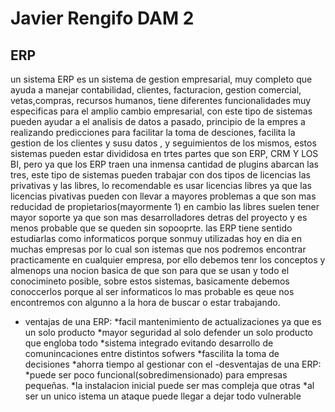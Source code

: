 # Javier Rengifo DAM 2
## ERP
un sistema ERP es un sistema de gestion empresarial, muy completo que ayuda a manejar contabilidad, clientes, facturacion, gestion comercial, vetas,compras,
recursos humanos, tiene diferentes funcionalidades muy especificas para el amplio cambio empresarial, con este tipo de sistemas pueden ayudar a el analisis de datos a pasado, principio de
la empres a realizando predicciones para facilitar la toma de desciones, facilita la gestion de los clientes y susu datos , y seguimientos de los mismos, estos sistemas pueden estar divididosa en trtes 
partes que son ERP, CRM Y LOS BI, pero ya que los ERP traen una inmensa cantidad de plugins abarcan las tres, este tipo de sistemas pueden trabajar con dos tipos de licencias las privativas y las libres, 
lo recomendable es usar licencias libres ya que las licencias pivativas pueden con  llevar a mayores problemas a que son mas reducidad de propietarios(mayormente 1)
en cambio las libres suelen tener mayor soporte ya que son mas desarrolladores detras del proyecto y es menos probable que se queden sin sopooprte.
las ERP tiene sentido estudiarlas como informaticos porque sonmuy utilizadas hoy en dia en muchas empresas por lo cual son istemas que nos podremos encontrar practicamente en cualquier empresa, 
por ello debemos tenr los conceptos y almenops una nocion basica de que son para que se usan y todo el conocimineto posible, sobre estos sistemas, basicamente debemos conoccerlos porque al ser informaticos 
lo mas probable es qeue nos encontremos con algunno a la hora de buscar o estar trabajando.
- ventajas de una ERP:
*facil mantenimiento de actualizaciones ya que es un solo producto 
*mayor seguridad al solo defender un solo producto que engloba todo 
*sistema integrado evitando desarrollo de comunincaciones entre distintos sofwers
*fascilita la toma de decisiones 
*ahorra tiempo al gestionar con el
-desventajas de una ERP:
*puede ser poco funcional(sobredimensionado) para empresas pequeñas.
*la instalacion inicial puede ser mas compleja que otras
*al ser un unico istema un ataque puede llegar a dejar todo vulnerable

